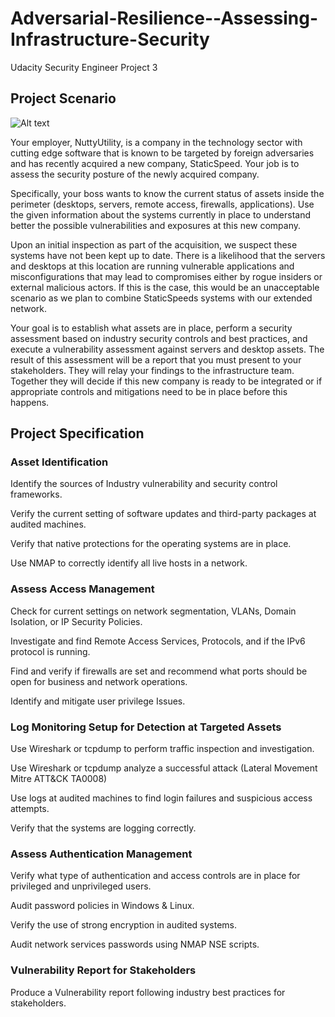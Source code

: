 # Adversarial-Resilience--Assessing-Infrastructure-Security
Udacity Security Engineer Project 3

<h2>Project Scenario</h2>
<img src="https://video.udacity-data.com/topher/2020/October/5f88a955_noun-defense-1645323/noun-defense-1645323.png" alt="Alt text" title="Optional title">


Your employer, NuttyUtility, is a company in the technology sector with cutting edge software that is known to be targeted by foreign adversaries and has recently acquired a new company, StaticSpeed. Your job is to assess the security posture of the newly acquired company.

Specifically, your boss wants to know the current status of assets inside the perimeter (desktops, servers, remote access, firewalls, applications). Use the given information about the systems currently in place to understand better the possible vulnerabilities and exposures at this new company. 

Upon an initial inspection as part of the acquisition, we suspect these systems have not been kept up to date. There is a likelihood that the servers and desktops at this location are running vulnerable applications and misconfigurations that may lead to compromises either by rogue insiders or external malicious actors. If this is the case, this would be an unacceptable scenario as we plan to combine StaticSpeeds systems with our extended network.

Your goal is to establish what assets are in place, perform a security assessment based on industry security controls and best practices, and execute a vulnerability assessment against servers and desktop assets. The result of this assessment will be a report that you must present to your stakeholders. They will relay your findings to the infrastructure team. Together they will decide if this new company is ready to be integrated or if appropriate controls and mitigations need to be in place before this happens. 

<h2>Project Specification</h2>
<h3>Asset Identification</h3>

Identify the sources of Industry vulnerability and security control frameworks.

Verify the current setting of software updates and third-party packages at audited machines.

Verify that native protections for the operating systems are in place.

Use NMAP to correctly identify all live hosts in a network.

<h3>Assess Access Management</h3>

Check for current settings on network segmentation, VLANs, Domain Isolation, or IP Security Policies.

Investigate and find Remote Access Services, Protocols, and if the IPv6 protocol is running.

Find and verify if firewalls are set and recommend what ports should be open for
business and network operations.

Identify and mitigate user privilege Issues.

<h3>Log Monitoring Setup for Detection at Targeted Assets</h3>

Use Wireshark or tcpdump to perform traffic inspection and investigation.

Use Wireshark or tcpdump analyze a successful attack (Lateral Movement Mitre ATT&CK TA0008)

Use logs at audited machines to find login failures and suspicious access attempts.

Verify that the systems are logging correctly.

<h3>Assess Authentication Management</h3>

Verify what type of authentication and access controls are in place for privileged and unprivileged users.

Audit password policies in Windows & Linux.

Verify the use of strong encryption in audited systems.

Audit network services passwords using NMAP NSE scripts.

<h3>Vulnerability Report for Stakeholders</h3>

Produce a Vulnerability report following industry best practices for stakeholders.
